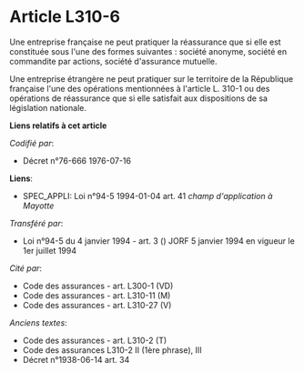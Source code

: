 # Article L310-6

Une entreprise française ne peut pratiquer la réassurance que si elle est constituée sous l'une des formes suivantes :
société anonyme, société en commandite par actions, société d'assurance mutuelle.

Une entreprise étrangère ne peut pratiquer sur le territoire de la République française l'une des opérations mentionnées à
l'article L. 310-1 ou des opérations de réassurance que si elle satisfait aux dispositions de sa législation nationale.

**Liens relatifs à cet article**

_Codifié par_:

  - Décret n°76-666 1976-07-16

**Liens**:

  - SPEC_APPLI: Loi n°94-5 1994-01-04 art. 41 *champ d'application à Mayotte*

_Transféré par_:

  - Loi n°94-5 du 4 janvier 1994 - art. 3 () JORF 5 janvier 1994 en vigueur le 1er juillet 1994

_Cité par_:

  - Code des assurances - art. L300-1 (VD)
  - Code des assurances - art. L310-11 (M)
  - Code des assurances - art. L310-27 (V)

_Anciens textes_:

  - Code des assurances - art. L310-2 (T)
  - Code des assurances L310-2 II (1ère phrase), III
  - Décret n°1938-06-14 art. 34
